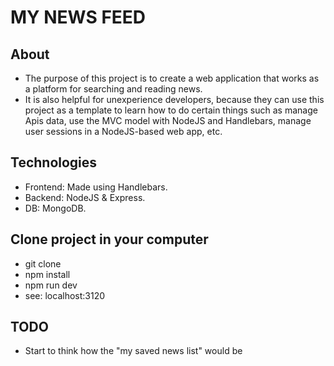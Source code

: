 # MY NEWS FEED

## About
- The purpose of this project is to create a web application that works as a platform for searching and reading news.
- It is also helpful for unexperience developers, because they can use this project as a template to learn how to do certain things such as manage Apis data, use the MVC model with NodeJS and Handlebars, manage user sessions in a NodeJS-based web app, etc.

## Technologies
- Frontend: Made using Handlebars.
- Backend: NodeJS & Express.
- DB: MongoDB.

## Clone project in your computer
- git clone
- npm install
- npm run dev
- see: localhost:3120

## TODO
- Start to think how the "my saved news list" would be